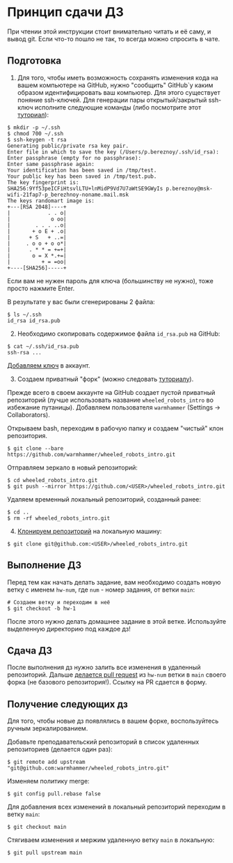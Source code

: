 # Принцип сдачи ДЗ
При чтении этой инструкции стоит внимательно читать и её саму, и вывод git. Если что-то пошло не так, то всегда можно спросить в чате.

## Подготовка

1) Для того, чтобы иметь возможность сохранять изменения кода на вашем компьютере на GitHub, нужно
"сообщить" GitHub`у каким образом идентифицировать ваш компьютер. Для этого существует поняние ssh-ключей. Для генерации пары открытый/закрытый ssh-ключ исполните следующие команды (либо посмотрите этот [туториал](https://docs.github.com/en/authentication/connecting-to-github-with-ssh/generating-a-new-ssh-key-and-adding-it-to-the-ssh-agent?platform=linux)):
```
$ mkdir -p ~/.ssh
$ chmod 700 ~/.ssh
$ ssh-keygen -t rsa
Generating public/private rsa key pair.
Enter file in which to save the key (/Users/p.bereznoy/.ssh/id_rsa):
Enter passphrase (empty for no passphrase):
Enter same passphrase again:
Your identification has been saved in /tmp/test.
Your public key has been saved in /tmp/test.pub.
The key fingerprint is:
SHA256:9Yf53peICFiHtsvlLTU+lnMidP9Vd7U7aWtSE9GWyIs p.bereznoy@msk-wifi-21fap7-p_berezhnoy-noname.mail.msk
The keys randomart image is:
+---[RSA 2048]----+
|            . . o|
|             o oo|
|        . . . ..o|
|       + o E + .o|
|      + S   + ..=|
|     . o o + o o*|
|      . * * = +=+|
|       o = X *.+=|
|          + = =oo|
+----[SHA256]-----+
```

Если вам не нужен пароль для ключа (большинству не нужно), тоже просто нажмите Enter.

В результате у вас были сгенерированы 2 файла:
```
$ ls ~/.ssh
id_rsa id_rsa.pub
```

2) Необходимо скопировать содержимое файла `id_rsa.pub` на GitHub:
```
$ cat ~/.ssh/id_rsa.pub
ssh-rsa ...
```
[Добавляем ключ](https://docs.github.com/en/authentication/connecting-to-github-with-ssh/adding-a-new-ssh-key-to-your-github-account?platform=linux) в аккаунт.

3) Создаем приватный "форк" (можно следовать [туториалу](https://docs.github.com/ru/repositories/creating-and-managing-repositories/duplicating-a-repository)). 

Прежде всего в своем аккаунте на GitHub создает пустой приватный репозиторий (лучше использовать название `wheeled_robots_intro` во избежание путаницы). Добавляем пользователя `warmhammer` (Settings -> Collaborators).

Открываем bash, переходим в рабочую папку и создаем "чистый" клон репозитория.
```
$ git clone --bare https://github.com/warmhammer/wheeled_robots_intro.git
```

Отправляем зеркало в новый репозиторий:
```
$ cd wheeled_robots_intro.git
$ git push --mirror https://github.com/<USER>/wheeled_robots_intro.git
```

Удаляем временный локальный репозиторий, созданный ранее:
```
$ cd ..
$ rm -rf wheeled_robots_intro.git
```

4) [Клонируем репозиторий](https://docs.github.com/en/pull-requests/collaborating-with-pull-requests/working-with-forks/fork-a-repo#cloning-your-forked-repository) на локальную машину:

```
$ git clone git@github.com:<USER>/wheeled_robots_intro.git
```

## Выполнение ДЗ

Перед тем как начать делать задание, вам необходимо создать новую ветку с именем `hw-num`, где `num` - номер задания, от ветки `main`:

```
# Создаем ветку и переходим в неё
$ git checkout -b hw-1
```

После этого нужно делать домашнее задание в этой ветке. Используйте выделенную директорию под каждое дз!

## Сдача ДЗ

После выполнения дз нужно залить все изменения в удаленный репозиторий. Дальше [делается pull request](https://docs.github.com/en/pull-requests/collaborating-with-pull-requests/incorporating-changes-from-a-pull-request/merging-a-pull-request) из `hw-num` ветки в `main` своего форка (не базового репозитория!). Ссылку на PR сдается в форму.

## Получение следующих дз

Для того, чтобы новые дз появлялись в вашем форке, воспользуйтесь ручным зеркалированием.

Добавьте преподавательский репозиторий в список удаленных репозиториев (делается один раз):

```
$ git remote add upstream "git@github.com:warmhammer/wheeled_robots_intro.git"
```

Изменяем политику merge:
```
$ git config pull.rebase false
```

Для добавления всех изменений в локальный репозиторий переходим в ветку `main`:
```
$ git checkout main
```
Стягиваем изменения и мержим удаленную ветку `main` в локальную:
```
$ git pull upstream main
```